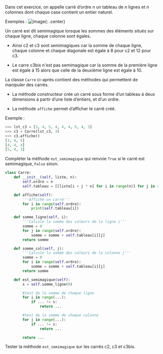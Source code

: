 Dans cet exercice, on appelle carré d’ordre $n$ un tableau de $n$ lignes et $n$ colonnes dont chaque case contient un entier naturel.

Exemples :
![image](data2023/35_carre.png){: .center}

Un carré est dit semimagique lorsque les sommes des éléments situés sur chaque ligne, chaque
colonne sont égales.

- Ainsi c2 et c3 sont semimagiques car la somme de chaque
ligne, chaque colonne et chaque diagonale est égale à 8 pour c2 et 12 pour c3.

- Le carre c3bis n'est pas semimagique car la somme de la première ligne est égale à 15 alors que celle de la deuxième ligne
est égale à 10.

La classe `Carre` ci-après contient des méthodes qui permettent de manipuler des carrés.

- La méthode constructeur crée un carré sous forme d’un tableau à deux dimensions
à partir d’une liste d’entiers, et d’un ordre.

- La méthode `affiche` permet d’afficher le carré créé.

Exemple :

```python
>>> lst_c3 = [3, 4, 5, 4, 4, 4, 5, 4, 3]
>>> c3 = Carre(lst_c3, 3)
>>> c3.affiche()
[3, 4, 5]
[4, 4, 4]
[5, 4, 3]
```

Compléter la méthode `est_semimagique` qui renvoie `True` si le carré est semimagique,
`False` sinon. 

```python linenums='1'
class Carre:
    def __init__(self, liste, n):
        self.ordre = n
        self.tableau = [[liste[i + j * n] for i in range(n)] for j in range(n)]

    def affiche(self):
        '''Affiche un carré'''
        for i in range(self.ordre):
            print(self.tableau[i])

    def somme_ligne(self, i):
        '''Calcule la somme des valeurs de la ligne i'''
        somme = 0
        for j in range(self.ordre):
            somme = somme + self.tableau[i][j]
        return somme

    def somme_col(self, j):
        '''Calcule la somme des valeurs de la colonne j'''
        somme = 0
        for i in range(self.ordre):
            somme = somme + self.tableau[i][j]
        return somme

    def est_semimagique(self):
        s = self.somme_ligne(0)

        #test de la somme de chaque ligne
        for i in range(...):
            if ... != s:
                return ...

        #test de la somme de chaque colonne
        for j in range(...):
            if ... != s:
                return ...

        return ...
```

Tester la méthode `est_semimagique` sur les carrés c2, c3 et c3bis.
